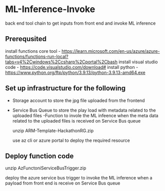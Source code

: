 # ML-Inference-Invoke
back end tool chain to get inputs from front end and invoke ML inference 

## Prerequsited
install functions core tool - https://learn.microsoft.com/en-us/azure/azure-functions/functions-run-local?tabs=v4%2Cwindows%2Ccsharp%2Cportal%2Cbash
install visual studio code - https://code.visualstudio.com/download#
install python - https://www.python.org/ftp/python/3.9.13/python-3.9.13-amd64.exe

## Set up infrastructure for the following 
- Storage account to store the jpg file uploaded from the frontend
- Service Bus Queue to store the play load with metadata related to the uploaded files
-Function to invole the ML infeence when the meta data related to the uploaded files is received on Service Bus queue

  unzip ARM-Template-HackathonRG.zip
  
  use az cli or azure portal to deploy the required resource

## Deploy function code 

  unzip AzFunctoniServiceBusTrigger.zip
  
  deploy the azure service bus trigger to invoke the ML inference when a payload from front end is receive on Service Bus queue
